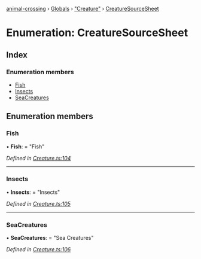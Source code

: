 [animal-crossing](../README.md) › [Globals](../globals.md) › ["Creature"](../modules/_creature_.md) › [CreatureSourceSheet](_creature_.creaturesourcesheet.md)

# Enumeration: CreatureSourceSheet

## Index

### Enumeration members

* [Fish](_creature_.creaturesourcesheet.md#fish)
* [Insects](_creature_.creaturesourcesheet.md#insects)
* [SeaCreatures](_creature_.creaturesourcesheet.md#seacreatures)

## Enumeration members

###  Fish

• **Fish**: = "Fish"

*Defined in [Creature.ts:104](https://github.com/Norviah/animal-crossing/blob/415ee2a/module/types/Creature.ts#L104)*

___

###  Insects

• **Insects**: = "Insects"

*Defined in [Creature.ts:105](https://github.com/Norviah/animal-crossing/blob/415ee2a/module/types/Creature.ts#L105)*

___

###  SeaCreatures

• **SeaCreatures**: = "Sea Creatures"

*Defined in [Creature.ts:106](https://github.com/Norviah/animal-crossing/blob/415ee2a/module/types/Creature.ts#L106)*
